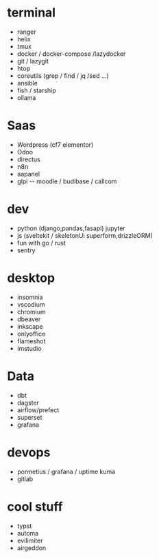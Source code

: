 # terminal
 - ranger
 - helix
 - tmux
 - docker / docker-compose /lazydocker
 - git / lazygit
 - htop
 - coreutils (grep / find / jq /sed ...)
 - ansible
 - fish / starship
 - ollama

# Saas
 - Wordpress (cf7 elementor)
 - Odoo
 - directus
 - n8n
 - aapanel
 - glpi
 -- moodle / budibase / callcom

# dev
 - python (django,pandas,fasapi) jupyter
 - js (sveltekit / skeletonUi superform,drizzleORM)
 - fun with go / rust
 - sentry

# desktop
 - insomnia
 - vscodium
 - chromium
 - dbeaver
 - inkscape
 - onlyoffice
 - flameshot
 - lmstudio

# Data
 - dbt
 - dagster
 - airflow/prefect
 - superset
 - grafana

# devops
- pormetius / grafana / uptime kuma
- gitlab

# cool stuff
- typst
- automa
- evilimiter
- airgeddon
